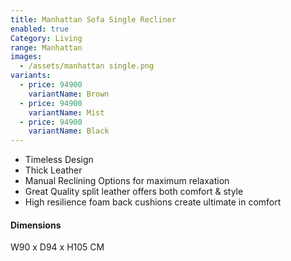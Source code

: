 ```yaml
---
title: Manhattan Sofa Single Recliner
enabled: true
Category: Living
range: Manhattan
images:
  - /assets/manhattan single.png
variants:
  - price: 94900
    variantName: Brown
  - price: 94900
    variantName: Mist
  - price: 94900
    variantName: Black
---
```


* Timeless Design
* Thick Leather
* Manual Reclining Options for maximum relaxation
* Great Quality split leather offers both comfort & style
* High resilience foam back cushions create ultimate in comfort


#### Dimensions
W90 x D94 x H105 CM
